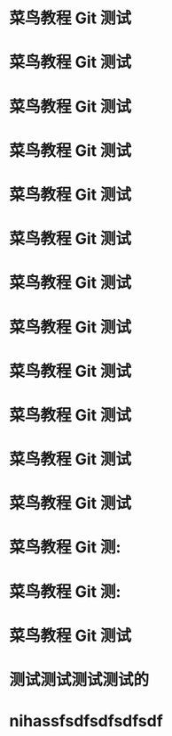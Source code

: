 # 菜鸟教程 Git 测试
# 菜鸟教程 Git 测试
# 菜鸟教程 Git 测试
# 菜鸟教程 Git 测试
# 菜鸟教程 Git 测试
# 菜鸟教程 Git 测试
# 菜鸟教程 Git 测试
# 菜鸟教程 Git 测试
# 菜鸟教程 Git 测试
# 菜鸟教程 Git 测试
# 菜鸟教程 Git 测试
# 菜鸟教程 Git 测试
# 菜鸟教程 Git 测:
# 菜鸟教程 Git 测:
# 菜鸟教程 Git 测试
# 测试测试测试测试的
#  nihassfsdfsdfsdfsdf

